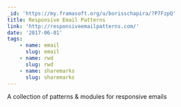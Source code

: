 ```yaml
---
_id: 'https://my.framasoft.org/u/borisschapira/?P7FzpQ'
title: Responsive Email Patterns
link: 'http://responsiveemailpatterns.com/'
date: '2017-06-01'
tags:
    - name: email
      slug: email
    - name: rwd
      slug: rwd
    - name: sharemarks
      slug: sharemarks
---
```


<div class="markdown"><p>A collection of patterns &amp; modules for responsive emails
</p></div>
